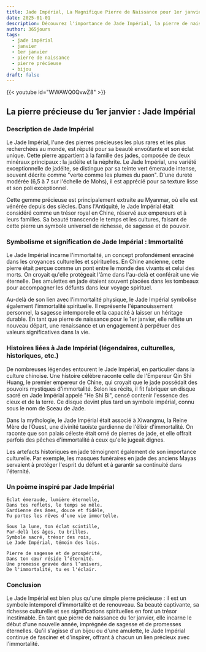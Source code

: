 ```yaml
---
title: Jade Impérial, La Magnifique Pierre de Naissance pour 1er janvier
date: 2025-01-01
description: Découvrez l'importance de Jade Impérial, la pierre de naissance du 1er janvier qui symbolise Immortalité. Laissez sa beauté et sa signification illuminer votre journée.
author: 365jours
tags:
  - jade impérial
  - janvier
  - 1er janvier
  - pierre de naissance
  - pierre précieuse
  - bijou
draft: false
---
```


{{< youtube id="WWAWQ0QvwZ8" >}}

## La pierre précieuse du 1er janvier : Jade Impérial

### Description de Jade Impérial

Le Jade Impérial, l'une des pierres précieuses les plus rares et les plus recherchées au monde, est réputé pour sa beauté envoûtante et son éclat unique. Cette pierre appartient à la famille des jades, composée de deux minéraux principaux : la jadéite et la néphrite. Le Jade Impérial, une variété exceptionnelle de jadéite, se distingue par sa teinte vert émeraude intense, souvent décrite comme "verte comme les plumes du paon". D'une dureté modérée (6,5 à 7 sur l'échelle de Mohs), il est apprécié pour sa texture lisse et son poli exceptionnel.

Cette gemme précieuse est principalement extraite au Myanmar, où elle est vénérée depuis des siècles. Dans l'Antiquité, le Jade Impérial était considéré comme un trésor royal en Chine, réservé aux empereurs et à leurs familles. Sa beauté transcende le temps et les cultures, faisant de cette pierre un symbole universel de richesse, de sagesse et de pouvoir.

### Symbolisme et signification de Jade Impérial : Immortalité

Le Jade Impérial incarne l'immortalité, un concept profondément enraciné dans les croyances culturelles et spirituelles. En Chine ancienne, cette pierre était perçue comme un pont entre le monde des vivants et celui des morts. On croyait qu'elle protégeait l'âme dans l'au-delà et conférait une vie éternelle. Des amulettes en jade étaient souvent placées dans les tombeaux pour accompagner les défunts dans leur voyage spirituel.

Au-delà de son lien avec l'immortalité physique, le Jade Impérial symbolise également l'immortalité spirituelle. Il représente l'épanouissement personnel, la sagesse intemporelle et la capacité à laisser un héritage durable. En tant que pierre de naissance pour le 1er janvier, elle reflète un nouveau départ, une renaissance et un engagement à perpétuer des valeurs significatives dans la vie.

### Histoires liées à Jade Impérial (légendaires, culturelles, historiques, etc.)

De nombreuses légendes entourent le Jade Impérial, en particulier dans la culture chinoise. Une histoire célèbre raconte celle de l'Empereur Qin Shi Huang, le premier empereur de Chine, qui croyait que le jade possédait des pouvoirs mystiques d'immortalité. Selon les récits, il fit fabriquer un disque sacré en Jade Impérial appelé "He Shi Bi", censé contenir l'essence des cieux et de la terre. Ce disque devint plus tard un symbole impérial, connu sous le nom de Sceau de Jade.

Dans la mythologie, le Jade Impérial était associé à Xiwangmu, la Reine Mère de l’Ouest, une divinité taoïste gardienne de l'élixir d'immortalité. On raconte que son palais céleste était orné de pierres de jade, et elle offrait parfois des pêches d'immortalité à ceux qu'elle jugeait dignes.

Les artefacts historiques en jade témoignent également de son importance culturelle. Par exemple, les masques funéraires en jade des anciens Mayas servaient à protéger l'esprit du défunt et à garantir sa continuité dans l'éternité.

### Un poème inspiré par Jade Impérial

```
Éclat émeraude, lumière éternelle,  
Dans tes reflets, le temps se mêle.  
Gardienne des âmes, douce et fidèle,  
Tu portes les rêves d’une vie immortelle.

Sous la lune, ton éclat scintille,  
Par-delà les âges, tu brilles.  
Symbole sacré, trésor des rois,  
Le Jade Impérial, témoin des lois.

Pierre de sagesse et de prospérité,  
Dans ton cœur réside l’éternité.  
Une promesse gravée dans l’univers,  
De l'immortalité, tu es l'éclair.  
```

### Conclusion

Le Jade Impérial est bien plus qu'une simple pierre précieuse : il est un symbole intemporel d'immortalité et de renouveau. Sa beauté captivante, sa richesse culturelle et ses significations spirituelles en font un trésor inestimable. En tant que pierre de naissance du 1er janvier, elle incarne le début d'une nouvelle année, imprégnée de sagesse et de promesses éternelles. Qu'il s'agisse d'un bijou ou d'une amulette, le Jade Impérial continue de fasciner et d'inspirer, offrant à chacun un lien précieux avec l'immortalité.